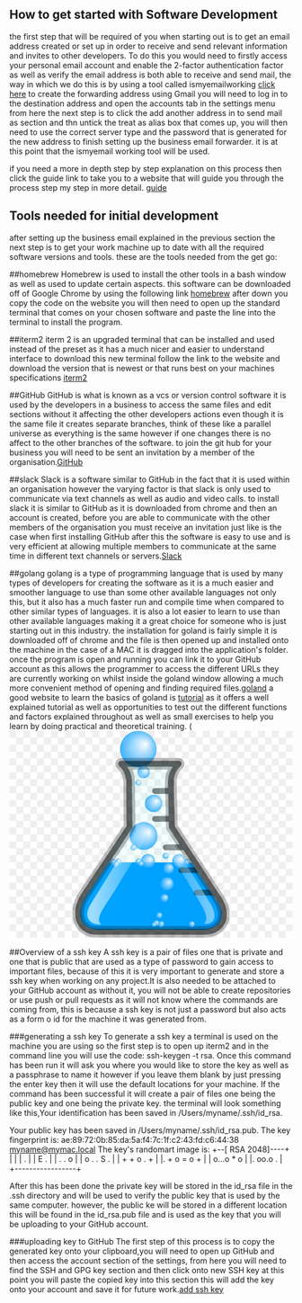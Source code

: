 ## How to get started with Software Development 
the first step that will be required of you when starting out is to get an email address created or set up in order to receive and send relevant information and invites to other developers.
To do this you would need to firstly access your personal email account and enable the 2-factor authentication factor as well as verify the email address is both able to receive and send mail, the way in which we do this is by using a tool called ismyemailworking 
[click here](http://ismyemailworking.com/)
to create the forwarding address using Gmail you will need to log in to the destination address and open the accounts tab in the settings menu from here the next step is to click the add another address in to send mail as section and thn untick the treat as alias box that comes up, you will then need to use the correct server type and the password that is generated for the new address to finish setting up the business email forwarder. it is at this point that the ismyemail working tool will be used.

if you need a more in depth step by step explanation on this process then click the guide link to take you to a website that will guide you through the process step my step in more detail.
[guide](https://forwardemail.net/en/faq#how-to-send-mail-as-using-gmail
)


## Tools needed for initial development

after setting up the business email explained in the previous section the next step is to get your work machine up to date with all the required software versions and tools.
these are the tools needed from the get go:

##homebrew 
Homebrew is used to install the other tools in a bash window as well as used to update certain aspects. this software can be downloaded off of Google Chrome by using the following link [homebrew](https://brew.sh/) after down you copy the code on the website you will then need to open up the standard terminal that comes on your chosen software and paste the line into the terminal to install the program.

##iterm2
iterm 2 is an upgraded terminal that can be installed and used instead of the preset as it has a much nicer and easier to understand interface to download this new terminal follow the link to the website and download the version that is newest or that runs best on your machines specifications [iterm2](https://iterm2.com/downloads.html)

##GitHub
GitHub is what is known as a vcs or version control software it is used by the developers in a business to access the same files and edit sections without it affecting the other developers actions even though it is the same file it creates separate branches, think of these like a parallel universe as everything is the same however if one changes there is no affect to the other branches of the software. to join the git hub for your business you will need to be sent an invitation by a member of the organisation.[GitHub](https://github.com/)

##slack
Slack is a software similar to GitHub in the fact that it is used within an organisation however the varying factor is that slack is only used to communicate via text channels as well as audio and video calls. to install slack it is similar to GitHub as it is downloaded from chrome and then an account is created, before you are able to communicate with the other members of the organisation you must receive an invitation just like is the case when first installing GitHub after this the software is easy to use and is very efficient at allowing multiple members to communicate at the same time in different text channels or servers.[Slack](https://slack.com/intl/en-gb/) 

##golang
golang is a type of programming language that is used by many types of developers for creating the software as it is a much easier and smoother language to use than some other available languages not only this, but it also has a much faster run and compile time when compared to other similar types of languages. it is also a lot easier to learn to use than other available languages making it a great choice for someone who is just starting out in this industry. the installation for goland is fairly simple it is downloaded off of chrome and the file is then opened up and installed onto the machine in the case of a MAC it is dragged into the application's folder. once the program is open and running you can link it to your GitHub account as this allows the programmer to access the different URLs they are currently working on whilst inside the goland window allowing a much more convenient method of opening and finding required files.[goland](https://www.jetbrains.com/go/promo/?source=google&medium=cpc&campaign=10165081599&gclid=CjwKCAjwy7CKBhBMEiwA0Eb7ajtsjeN8VB1aZAl00Xbf3ypifKKEil0FfV_MOqd8Xy_x1gWWpnQNmBoCiesQAvD_BwE) a good website to learn the basics of goland is [tutorial](https://www.w3schools.com/go/index.php) as it offers a well explained tutorial as well as opportunities to test out the different functions and factors explained throughout as well as small exercises to help you learn by doing practical and theoretical training.
(![img_4.png](img_4.png) 

##Overview of  a ssh key 
A ssh key is a pair of files one that is private and one that is public that are used as a type of password to gain access to important files, because of this it is very important to generate and store a ssh key when working on any project.It is also needed to be attached to your GitHub account as without it, you will not be able to create repositories or use push or pull requests as it will not know where the commands are coming from, this is because a ssh key is not just a password but also acts as a form o id for the machine it was generated from.

###generating a ssh key 
To generate a ssh key a terminal is used on the machine you are using so the first step is to open up iterm2 and in the command line you will use the code: ssh-keygen -t rsa. Once this command has been run it will ask you where you would like to store the key as well as a passphrase to name it however if you leave them blank by just pressing the enter key then it will use the default locations for your machine. If the command has been successful it will create a pair of files one being the public key and one being the private key. the terminal will look something like this,Your identification has been saved in /Users/myname/.ssh/id_rsa.

Your public key has been saved in /Users/myname/.ssh/id_rsa.pub.
The key fingerprint is:
ae:89:72:0b:85:da:5a:f4:7c:1f:c2:43:fd:c6:44:38 myname@mymac.local
The key's randomart image is:
+--[ RSA 2048]----+
|                 |
|         .       |
|        E .      |
|   .   . o       |
|  o . . S .      |
| + + o . +       |
|. + o = o +      |
| o...o * o       |
|.  oo.o .        |
+-----------------+

After this has been done the private key will be stored in the id_rsa file in the .ssh directory and will be used to verify the public key that is used by the same computer. however, the public ke will be stored in a different location this will be found in the id_rsa.pub file and is used as the key that you will be uploading to your GitHub account.

###uploading key to GitHub
The first step of this process is to copy the generated key onto your clipboard,you will need to open up GitHub and then access the account section of the settings, from here you will need to find the SSH and GPG key section and then click onto new SSH key at this point you will paste the copied key into this section this will add the key onto your account and save it for future work.[add ssh key](https://github.com/settings/keys)

